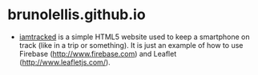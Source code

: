 brunolellis.github.io
=====================

- [iamtracked](http://brunolellis.github.io/iamtracked/) is a simple HTML5 website used to keep a smartphone on track (like in a trip or something). It is just an example of how to use Firebase (http://www.firebase.com) and Leaflet (http://www.leafletjs.com/).

